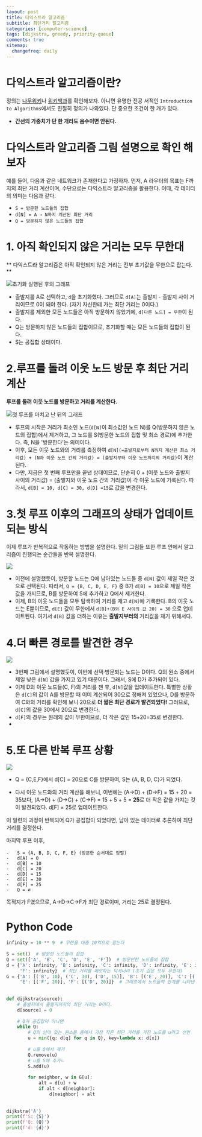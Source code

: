 ```yaml
---
layout: post
title: 다익스트라 알고리즘
subtitle: 최단거리 알고리즘
categories: [computer-science]
tags: [dijkstra, greedy, priority-queue]
comments: true
sitemap:
  changefreq: daily
---
```


# 다익스트라 알고리즘이란?

정의는 [나무위키](https://namu.wiki/w/%EB%8B%A4%EC%9D%B5%EC%8A%A4%ED%8A%B8%EB%9D%BC%20%EC%95%8C%EA%B3%A0%EB%A6%AC%EC%A6%98)나 [위키백과](https://ko.wikipedia.org/wiki/%EB%8D%B0%EC%9D%B4%ED%81%AC%EC%8A%A4%ED%8A%B8%EB%9D%BC_%EC%95%8C%EA%B3%A0%EB%A6%AC%EC%A6%98)를 확인해보자. 아니면 유명한 전공 서적인 `Introduction to Algorithms`에서도 친절히 정의가 나와있다. 단 중요한 조건이 한 개가 있다.

- **간선의 가중치가 단 한 개라도 음수이면 안된다.**

# 다익스트라 알고리즘 그림 설명으로 확인 해보자

예를 들어, 다음과 같은 네트워크가 존재한다고 가정하자. 먼저, A 라우터의 목표는 F까지의 최단 거리 계산이며, 수단으로는 다익스트라 알고리즘을 활용한다. 이때, 각 데이터의 의미는 다음과 같다.

-   `S = 방문한 노드들의 집합`
-   `d[N] = A → N까지 계산된 최단 거리`
-   `Q = 방문하지 않은 노드들의 집합`

# 1. **아직 확인되지 않은 거리는 모두 무한대**

** 다익스트라 알고리즘은 아직 확인되지 않은 거리는 전부 초기값을 무한으로 잡는다. **

![초기화 실행된 후의 그래프](https://w.namu.la/s/7cff087eb1f8876860f0d7a5e1747bd52eb9e20faff468bf3dbb9b267bd14a82602df9a6ef657a6bec140570b00efa1d8779c96fc3a6af1e9075f84ce3493c53fed6d64a6b3ccaf9ea96187dc704e731cff68c20cbed99152f27d2e5c17ace3c)

- 출발지를 A로 선택하고, `d`을 초기화했다. 그러므로 `d[A]`는 출발지 - 출발지 사이 거리이므로 0이 돼야 한다. (자기 자신한테 가는 최단 거리는 0이다.)
- 출발지를 제외한 모든 노드들은 아직 방문하지 않았기에, `d[다른 노드] = 무한`이 된다.
- Q는 방문하지 않은 노드들의 집합이므로, 초기화할 때는 모든 노드들의 집합이 된다.
- S는 공집합 상태이다.

# 2.**루프를 돌려 이웃 노드 방문 후 최단 거리 계산**

**루프를 돌려 이웃 노드를 방문하고 거리를 계산한다.**

![첫 루프를 마치고 난 뒤의 그래프](https://w.namu.la/s/4e98f57a9b80f41aad785aa08b05c88f1380e88f3351d17c0145227fc4c69e39db4573bc6097fa7189ca455584a1ce96b9fa274bc3fbb672a8d960ceb070b7919627fbfef150a11abe17106e6b958967b4a7b3ba4d5fed73c39c41b6bcbaf23d)

-   루프의 시작은 거리가 최소인 노드(`d[N]`이 최소값인 노드 N)를 Q(방문하지 않은 노드의 집합)에서 제거하고, 그 노드를 S(방문한 노드의 집합 및 최소 경로)에 추가한다. 즉, N을 '방문한다'는 의미이다.
-   이후, 모든 이웃 노드와의 거리를 측정하여 `d[N](=출발지로부터 N까지 계산된 최소 거리값) + (N과 이웃 노드 간의 거리값) = (출발지부터 이웃 노드까지의 거리값)`이 계산된다.
-   다만, 지금은 첫 번째 루프만을 끝낸 상태이므로, 단순히 0 + (이웃 노드와 출발지 사이의 거리값) = (출발지와 이웃 노드 간의 거리값)이 각 이웃 노드에 기록된다. 따라서, `d[B] = 10, d[C] = 30, d[D] =15`로 값을 변경한다.

# 3.**첫 루프 이후의 그래프의 상태가 업데이트되는 방식**

이제 루프가 반복적으로 작동하는 방법을 설명한다. 밑의 그림들 또한 루프 안에서 알고리즘이 진행되는 순간들을 반복 설명한다.

![](https://w.namu.la/s/a915731233ba006e765c8bce2fd56cdb0dda05fe2c3cab1020b4f0a3031d58d208973d4034e6e1d8e0bf73a8aeabec275b163417c9d7cdac22080413e1e126a2d4b5ef57046844ce0f443cabcd3f9e168a43bdca973f23fd72c695bed314eeda)

-   이전에 설명했듯이, 방문할 노드는 Q에 남아있는 노드들 중 `d[N]` 값이 제일 작은 것으로 선택된다. 따라서, `Q = {B, C, D, E, F}` 중 B가 `d[B] = 10`으로 제일 작은 값을 가지므로, B를 방문하여 S에 추가하고 Q에서 제거한다.
-   이제, B의 이웃 노드들을 모두 탐색하여 거리를 재고 `d[N]`에 기록한다. B의 이웃 노드는 E뿐이므로, `d[E]` 값이 무한에서 `d[B]+(B와 E 사이의 값 20) = 30` 으로 업데이트된다. 여기서 `d[B]` 값을 더하는 이유는 **출발지부터의** 거리값을 재기 위해서다.

# 4.**더 빠른 경로를 발견한 경우**
![](https://w.namu.la/s/12e2bca491edeed1c5d1e6c9b5c13fd91973b580d68f8ff3a0997395d82f025ae46b7e5a1f66d67bc63127f9a742ddbe748e9c6cdd27faaa16bde9f88ab9855278ac766a7f62b0578d9c21e60f687c6629b8d000fe977014d2a90188013883f2)

-   3번째 그림에서 설명했듯이, 이번에 선택·방문되는 노드는 D이다. Q의 원소 중에서 제일 낮은 `d[N]` 값을 가지고 있기 때문이다. 그래서, S에 D가 추가되어 있다.
-   이제 D의 이웃 노드들(C, F)의 거리를 잰 후, `d[N]`값을 업데이트한다. 특별한 상황은 `d[C]`의 값이 A를 방문할 때 이미 계산되어 30으로 정해져 있었으나, D를 방문하여 C와의 거리를 확인해 보니 20으로 **더 짧은 최단 경로가 발견되었다!** 그러므로, `d[C]`의 값을 30에서 20으로 변경한다.   
-   `d[F]`의 경우는 원래의 값이 무한이므로, 더 작은 값인 15+20=35로 변경한다.
- 
# 5.**또 다른 반복 루프 상황**
![](https://w.namu.la/s/d6fbe1219d765106e87b61d0bf3ffbe1d0398ed40aee660dc430e30b854e8d62cdfbe5a47c40d8589dd959b2c327fbe58cfb56492b9d6a1249e79b89f346df451eccfc3adc40613f5e1a5d9b596eb25d59fccaa28881af09e57a626f9f768dc6)

-   Q = {C,E,F}에서 d[C] = 20으로 C를 방문하여, S는 {A, B, D, C}가 되었다.
    
-   다시 이웃 노드와의 거리 계산을 해보니, 이번에는 (A→D) + (D→F) = 15 + 20 = 35보다, (A→D) + (D→C) + (C→F) = 15 + 5 + 5 = **25**로 더 작은 값을 가지는 것이 발견되었다. d[F] = 25로 업데이트한다.
    

  
이 일련의 과정이 반복되어 Q가 공집합이 되었다면, 남아 있는 데이터로 추론하여 최단 거리를 결정한다.  
  
마지막 루프 이후,
```
-   S = {A, B, D, C, F, E} (방문한 순서대로 정렬)
-   d[A] = 0
-   d[B] = 10
-   d[C] = 20
-   d[D] = 15
-   d[E] = 30
-   d[F] = 25
-   Q = ∅
```


목적지가 F였으므로, A→D→C→F가 최단 경로이며, 거리는 25로 결정된다.

# Python Code

```python
infinity = 10 ** 9  # 무한을 대충 10억으로 잡는다  
  
S = set()  # 방문한 노드들의 집합  
Q = set(['A', 'B', 'C', 'D', 'E', 'F'])  # 방문안한 노드들의 집합  
d = {'A': infinity, 'B': infinity, 'C': infinity, 'D': infinity, 'E': infinity,  
     'F': infinity}  # 최단 거리를 메모하는 딕셔너리 (초기 값은 모두 무한대)  
G = {'A': [('B', 10), ('C', 30), ('D', 15)], 'B': [('E', 20)], 'C': [('F', 5)], 'D': [('C', 5), ('F', 20)],  
     'E': [('F', 20)], 'F': [('D', 20)]}  # 그래프에서 노드들의 관계를 나타낸 딕셔너리  
  
  
def dijkstra(source):  
    # 출발지에서 출발지까지의 최단 거리는 0이다.  
    d[source] = 0  
  
    # Q가 공집합이 아니면  
    while Q:  
        # Q의 남아 있는 원소들 중에서 가장 작은 최단 거리를 가진 노드를 u라고 선언  
        u = min({q: d[q] for q in Q}, key=lambda x: d[x])  
  
        # u를 Q에서 제거  
        Q.remove(u)  
        # u를 S에 추가ㄴ  
        S.add(u)  
  
        for neighbor, w in G[u]:  
            alt = d[u] + w  
            if alt < d[neighbor]:  
                d[neighbor] = alt  
  
  
dijkstra('A')  
print(f'S: {S}')  
print(f'Q: {Q}')  
print(f'd: {d}')
```
